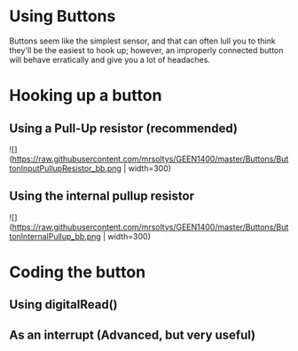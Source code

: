 Using Buttons
=============

Buttons seem like the simplest sensor, and that can often lull you to think they'll be the easiest to hook up; however, an improperly connected button will behave erratically and give you a lot of headaches. 

Hooking up a button
===================
Using a Pull-Up resistor (recommended)
--------------------------------------

![](https://raw.githubusercontent.com/mrsoltys/GEEN1400/master/Buttons/ButtonInputPullupResistor_bb.png | width=300)

Using the internal pullup resistor
----------------------------------
![](https://raw.githubusercontent.com/mrsoltys/GEEN1400/master/Buttons/ButtonInternalPullup_bb.png | width=300)


Coding the button
=================
Using digitalRead()
-------------------

As an interrupt (Advanced, but very useful)
-----------------------------------------